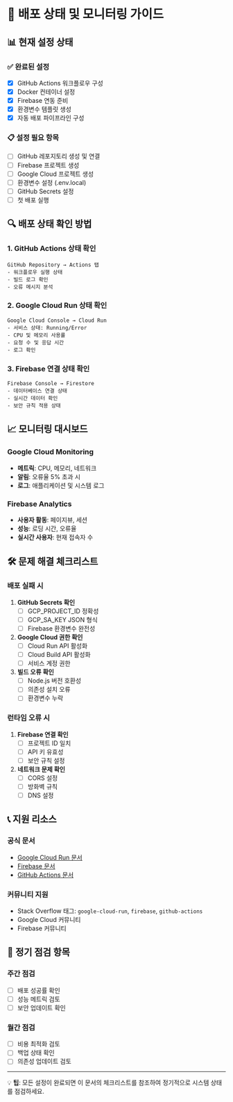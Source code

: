 # 🚀 배포 상태 및 모니터링 가이드

## 📊 현재 설정 상태

### ✅ 완료된 설정
- [x] GitHub Actions 워크플로우 구성
- [x] Docker 컨테이너 설정
- [x] Firebase 연동 준비
- [x] 환경변수 템플릿 생성
- [x] 자동 배포 파이프라인 구성

### 📋 설정 필요 항목
- [ ] GitHub 레포지토리 생성 및 연결
- [ ] Firebase 프로젝트 생성
- [ ] Google Cloud 프로젝트 생성
- [ ] 환경변수 설정 (.env.local)
- [ ] GitHub Secrets 설정
- [ ] 첫 배포 실행

## 🔍 배포 상태 확인 방법

### 1. GitHub Actions 상태 확인
```
GitHub Repository → Actions 탭
- 워크플로우 실행 상태
- 빌드 로그 확인
- 오류 메시지 분석
```

### 2. Google Cloud Run 상태 확인
```
Google Cloud Console → Cloud Run
- 서비스 상태: Running/Error
- CPU 및 메모리 사용률
- 요청 수 및 응답 시간
- 로그 확인
```

### 3. Firebase 연결 상태 확인
```
Firebase Console → Firestore
- 데이터베이스 연결 상태
- 실시간 데이터 확인
- 보안 규칙 적용 상태
```

## 📈 모니터링 대시보드

### Google Cloud Monitoring
- **메트릭**: CPU, 메모리, 네트워크
- **알림**: 오류율 5% 초과 시
- **로그**: 애플리케이션 및 시스템 로그

### Firebase Analytics
- **사용자 활동**: 페이지뷰, 세션
- **성능**: 로딩 시간, 오류율
- **실시간 사용자**: 현재 접속자 수

## 🛠 문제 해결 체크리스트

### 배포 실패 시
1. **GitHub Secrets 확인**
   - [ ] GCP_PROJECT_ID 정확성
   - [ ] GCP_SA_KEY JSON 형식
   - [ ] Firebase 환경변수 완전성

2. **Google Cloud 권한 확인**
   - [ ] Cloud Run API 활성화
   - [ ] Cloud Build API 활성화
   - [ ] 서비스 계정 권한

3. **빌드 오류 확인**
   - [ ] Node.js 버전 호환성
   - [ ] 의존성 설치 오류
   - [ ] 환경변수 누락

### 런타임 오류 시
1. **Firebase 연결 확인**
   - [ ] 프로젝트 ID 일치
   - [ ] API 키 유효성
   - [ ] 보안 규칙 설정

2. **네트워크 문제 확인**
   - [ ] CORS 설정
   - [ ] 방화벽 규칙
   - [ ] DNS 설정

## 📞 지원 리소스

### 공식 문서
- [Google Cloud Run 문서](https://cloud.google.com/run/docs)
- [Firebase 문서](https://firebase.google.com/docs)
- [GitHub Actions 문서](https://docs.github.com/actions)

### 커뮤니티 지원
- Stack Overflow 태그: `google-cloud-run`, `firebase`, `github-actions`
- Google Cloud 커뮤니티
- Firebase 커뮤니티

## 🔄 정기 점검 항목

### 주간 점검
- [ ] 배포 성공률 확인
- [ ] 성능 메트릭 검토
- [ ] 보안 업데이트 확인

### 월간 점검
- [ ] 비용 최적화 검토
- [ ] 백업 상태 확인
- [ ] 의존성 업데이트 검토

---

💡 **팁**: 모든 설정이 완료되면 이 문서의 체크리스트를 참조하여 정기적으로 시스템 상태를 점검하세요.
